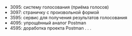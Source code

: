 * 3095: систему голосования (приёма голосов)
* 3097: страничку с произвольной формой
* 3595: сервис для получения результатов голосования
* 4095: упрощённый аналог Postman
* 4595: доработка проекта Postman . . .
